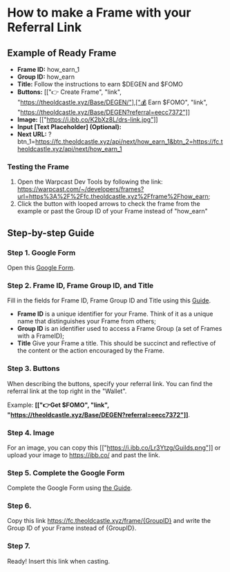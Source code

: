 # How to make a Frame with your Referral Link

## Example of Ready Frame

<div>
  
* **Frame ID:** how_earn_1
* **Group ID:** how_earn
* **Title:** Follow the instructions to earn $DEGEN and $FOMO
* **Buttons:** [["👉 Create Frame", "link", "https://theoldcastle.xyz/Base/DEGEN/"],["💰 Earn $FOMO", "link", "https://theoldcastle.xyz/Base/DEGEN?referral=eecc7372"]]
* **Image:** [["https://i.ibb.co/K2bXz8L/drs-link.jpg"]]
* **Input [Text Placeholder] (Optional):**
* **Next URL:** ?btn_1=https://fc.theoldcastle.xyz/api/next/how_earn_1&btn_2=https://fc.theoldcastle.xyz/api/next/how_earn_1
</div>

### Testing the Frame

<div>

1. Open the Warpcast Dev Tools by following the link: https://warpcast.com/~/developers/frames?url=https%3A%2F%2Ffc.theoldcastle.xyz%2Fframe%2Fhow_earn;
2. Click the button with looped arrows to check the frame from the example or past the Group ID of your Frame instead of "how_earn"
</div>

## Step-by-step Guide

### Step 1. Google Form

<div>

Open this <a href="https://docs.google.com/forms/d/e/1FAIpQLSfhvuW9ITz3fuAo4R78T3ksulLfrvHTWX6_3wynR_lUZUqgFw/viewform" target="_blanc" class="doc-link">Google Form</a>.
</div>

### Step 2. Frame ID, Frame Group ID, and Title

<div>

Fill in the fields for Frame ID, Frame Group ID and Title using this <a href="https://docs.google.com/document/d/15LRDGQrfGJBWSzooZhHn7CARVOgGi_3gPOOJp4Ts5xc/edit?usp=sharing" target="_blanc" class="doc-link">Guide</a>.
</div>

<div>

* **Frame ID** is a unique identifier for your Frame. Think of it as a unique name that distinguishes your Frame from others;
* **Group ID** is an identifier used to access a Frame Group (a set of Frames with a FrameID);
* **Title** Give your Frame a title. This should be succinct and reflective of the content or the action encouraged by the Frame.
</div>

### Step 3. Buttons

<div>

When describing the buttons, specify your referral link. You can find the referral link at the top right in the "Wallet".
<img src="/assets/docs/.gitbook/assets/drs_referral_link.png" alt="">
</div>

<div>

Example: **[["👉Get $FOMO", "link", "https://theoldcastle.xyz/Base/DEGEN?referral=eecc7372"]]**.
</div>

### Step 4. Image

<div>

For an image, you can copy this [["https://i.ibb.co/Lr3Ytzg/Guilds.png"]] or upload your image to https://ibb.co/ and past the link.
</div>

### Step 5. Complete the Google Form

<div>

Complete the Google Form using <a href="https://docs.google.com/document/d/15LRDGQrfGJBWSzooZhHn7CARVOgGi_3gPOOJp4Ts5xc/edit?usp=sharing" target="_blanc" class="doc-link">the Guide</a>.
</div>

### Step 6.

<div>

Copy this link https://fc.theoldcastle.xyz/frame/{GroupID} and write the Group ID of your Frame instead of {GroupID}.
</div>

### Step 7.

<div>

Ready! Insert this link when casting.
</div>

